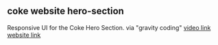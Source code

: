

## coke website hero-section
Responsive UI for the Coke Hero Section. via "gravity coding" 
[video link](https://www.youtube.com/watch?v=YgcrqO_A4sg&t=991s)
[website link](https://ubiquitous-genie-765067.netlify.app/)
